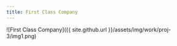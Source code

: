 ```yaml
---
title: First Class Company
---
```


![First Class Company]({{ site.github.url }}/assets/img/work/proj-3/img1.png)
